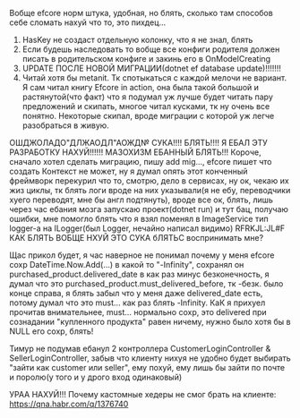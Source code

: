 Вобще efcore норм штука, удобная, но блять, сколько там способов себе сломать нахуй что то, это пихдец...


1) HasKey не создаст отдельную колонку, что я не знал, блять
2) Если будешь наследовать то вобще все конфиги родителя должен писать в родительском конфиге и закинь его в OnModelCreating
3) UPDATE ПОСЛЕ НОВОЙ МИГРАЦИИ(dotnet ef database update)!!!!!!!
3) Читай хотя бы metanit. Тк спотыкаться с каждой мелочи не вариант. Я сам читал книгу Efcore in action, она была такой большой и растянутой(что факт) что я подумал уж лучше будет читать пару предложений и скипать, многое читал кусками, тк ну очень все понятно. Некоторые скипал, вроде миграции с которой уж легче разобраться в живую.
 




ОШДЖОЛАДО"ДЛЖАОДЛ"АОЖД№
СУКА!!!! БЛЯТЬ!!!! Я ЕБАЛ ЭТУ РАЗРАБОТКУ НАХУЙ!!!!!!
МАЗОХИЗМ ЕБАННЫЙ БЛЯТЬ!!!
Короче, сначало хотел сделать миграцию, пишу add mig..., efcore пишет что создать Контекст не может,
ну я думал опять этот конченный фреймворк перекурил что то, смотрю, дело в сервисах, ну ок, чекаю их жиз циклы,
тк блять логи вроде на них указывали(я не ебу, переводчики хуего переводят, мне бы англ подтянуть),
вроде все ок, блять, лишь через час ебания мозга запускаю проект(dotnet run) и тут бац, получаю ошибки,
мне помогло блять что я взял поменял в ImageService тип logger-а на ILogger(был Logger, нечайно написал видимо)
RFRKJL:JL#F КАК БЛЯТЬ ВОБЩЕ НХУЙ ЭТО СУКА бЛЯТЬС воспринимать мне?


Щас прикол будет, я час наверное не понимал почему у меня efcore сохр DateTime.Now.Add(...) в какой то "-Infinity",
сохранял он purchased_product.delivered_date в как раз минус безконечность,
я думал что это purchased_product.must_delivered_before, тк -безк. было конце справа,
я блять забыл что у меня даже delivered_date есть, потому думал что это must... как раз блять -Infinity.
КаК я прихуел прочитав внимательнее, must... нормально сохр, это delivered при сознадании "купленного продукта" равен ничему, нужно было хотя бы в NULL
его сохр, блять!

Тимур не подумав ебанул 2 контроллера CustomerLoginController & SellerLoginController,
забыв что клиенту нихуя не удобно будет выбирать "зайти как customer или seller",
ему похуй, ему лишь бы зайти по почте и поролю(у того и у дрого вход одинаковый)


УРАА НАХУЙ!!! Почему кастомные хедеры не смог брать на клиенте: https://qna.habr.com/q/1376740

